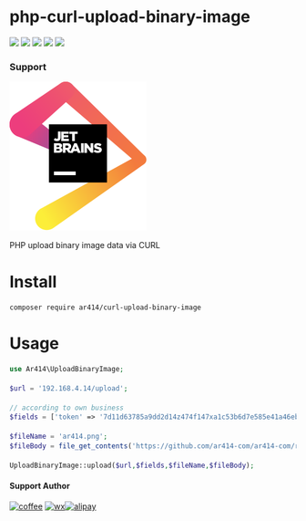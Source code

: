 # php-curl-upload-binary-image

![](https://img.shields.io/badge/build-passing-brightgreen)
![](https://img.shields.io/badge/beta-v0.0.1-blue)
[![](https://img.shields.io/badge/downloads-4.57%20KB-orange)](https://packagist.org/packages/ar414/redis-lock)
![](https://img.shields.io/badge/coverage-100%25-green)
![](https://img.shields.io/badge/license-MIT-brightgreen)

### Support
[![jetbrains](https://github.com/ar414-com/nginx-rtmp-ffmpeg-conf/raw/master/assets/images/jetbrains.svg)](https://www.jetbrains.com/?from=nginx-rtmp-ffmpeg)

PHP upload binary image data via CURL

# Install
```
composer require ar414/curl-upload-binary-image
```

# Usage
```php
use Ar414\UploadBinaryImage;

$url = '192.168.4.14/upload';

// according to own business
$fields = ['token' => '7d11d63785a9dd2d14z474f147xa1c53b6d7e585e41a46eb4f3'];

$fileName = 'ar414.png';
$fileBody = file_get_contents('https://github.com/ar414-com/ar414-com/raw/master/assets/ar414.png');

UploadBinaryImage::upload($url,$fields,$fileName,$fileBody);
```

#### Support Author
[![coffee](http://cdn.ar414.com/coffee.png)](https://www.buymeacoffee.com/ar414)  [![wx](https://cdn.ar414.com/wecaht-logo.png)](https://cdn.ar414.com/wxpay_coffee.jpg)[![alipay](https://cdn.ar414.com/alipay-logo.png)](https://cdn.ar414.com/alipay_coffee.jpg)